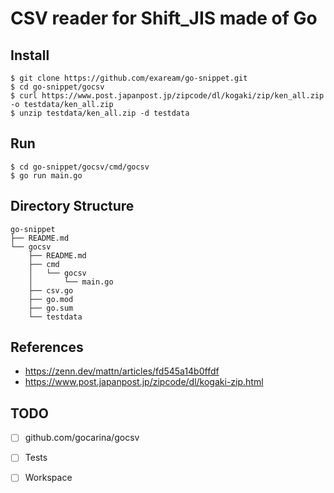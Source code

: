 # CSV reader for Shift_JIS made of Go

## Install
```shell
$ git clone https://github.com/exaream/go-snippet.git
$ cd go-snippet/gocsv
$ curl https://www.post.japanpost.jp/zipcode/dl/kogaki/zip/ken_all.zip -o testdata/ken_all.zip
$ unzip testdata/ken_all.zip -d testdata
```

## Run
```shell
$ cd go-snippet/gocsv/cmd/gocsv
$ go run main.go
```

## Directory Structure

```
go-snippet
├── README.md
└── gocsv
    ├── README.md
    ├── cmd
    │   └── gocsv
    │       └── main.go
    ├── csv.go
    ├── go.mod
    ├── go.sum
    └── testdata
```

## References
- https://zenn.dev/mattn/articles/fd545a14b0ffdf
- https://www.post.japanpost.jp/zipcode/dl/kogaki-zip.html

## TODO
- [ ] github.com/gocarina/gocsv
- [ ] Tests
- [ ] Workspace

